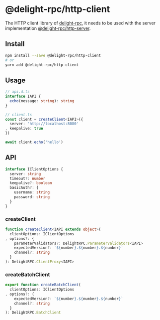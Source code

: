 # @delight-rpc/http-client
The HTTP client library of [delight-rpc],
it needs to be used with the server implementation [@delight-rpc/http-server].

[delight-rpc]: https://www.npmjs.com/package/delight-rpc
[@delight-rpc/http-server]: https://www.npmjs.com/package/@delight-rpc/http-server


## Install
```sh
npm install --save @delight-rpc/http-client
# or
yarn add @delight-rpc/http-client
```

## Usage
```ts
// api.d.ts
interface IAPI {
  echo(message: string): string
}

// client.ts
const client = createClient<IAPI>({
  server: 'http://localhost:8080'
, keepalive: true
})

await client.echo('hello')
```

## API
```ts
interface IClientOptions {
  server: string
  timeout?: number
  keepalive?: boolean
  basicAuth?: {
    username: string
    password: string
  }
}
```

### createClient
```ts
function createClient<IAPI extends object>(
  clientOptions: IClientOptions
, options?: {
    parameterValidators?: DelightRPC.ParameterValidators<IAPI>
    expectedVersion?: `${number}.${number}.${number}`
    channel?: string
  }
): DelightRPC.ClientProxy<IAPI>
```

### createBatchClient
```ts
export function createBatchClient(
  clientOptions: IClientOptions
, options?: {
    expectedVersion?: `${number}.${number}.${number}`
    channel?: string
  }
): DelightRPC.BatchClient
